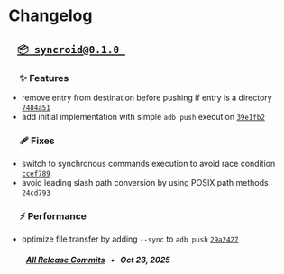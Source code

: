 # Changelog


## &ensp; [` 📦 syncroid@0.1.0  `](https://github.com/kh4f/syncroid/commits/syncroid@0.1.0)

### &nbsp;&nbsp;&nbsp;&nbsp;&nbsp;✨ Features
- remove entry from destination before pushing if entry is a directory [`7484a51`](https://github.com/kh4f/syncroid/commit/7484a51)
- add initial implementation with simple `adb push` execution [`39e1fb2`](https://github.com/kh4f/syncroid/commit/39e1fb2)

### &nbsp;&nbsp;&nbsp;&nbsp;&nbsp;🩹 Fixes
- switch to synchronous commands execution to avoid race condition [`ccef789`](https://github.com/kh4f/syncroid/commit/ccef789)
- avoid leading slash path conversion by using POSIX path methods [`24cd793`](https://github.com/kh4f/syncroid/commit/24cd793)

### &nbsp;&nbsp;&nbsp;&nbsp;&nbsp;⚡ Performance
- optimize file transfer by adding `--sync` to `adb push` [`29a2427`](https://github.com/kh4f/syncroid/commit/29a2427)

##### &emsp;&ensp;&nbsp;&nbsp; [_All Release Commits_](https://github.com/kh4f/syncroid/commits/syncroid@0.1.0) &ensp;•&ensp; _Oct 23, 2025_